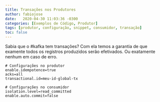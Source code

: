 ```yaml
---
title: Transações nos Produtores
author: fabiojose
date:   2020-04-30 11:03:36 -0300
categories: [Exemplos de Código, Produtor]
tags: [produtor, configuração, snippet, consumidor, transação]
toc: false
---
```


Sabia que o #kafka tem transações? Com ela temos a garantia de que examente todos os registros produzidos serão efetivados. Ou exatamente nenhum em caso de erro.

```properties
# Configurações no produtor
enable.idempotence=true
acks=all
transactional.id=meu-id-global-tx

# Configurações no consumidor
isolation.level=read_committed
enable.auto.commit=false
```